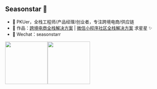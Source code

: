 ## Seasonstar 👦

- 📑 PKUer，全栈工程师/产品经理/创业者，专注跨境电商/供应链
- 🏡 作品：<a href="https://github.com/seasonstar/bibi" target="_blank">跨境电商全栈解决方案</a> | <a href="https://github.com/seasonstar/egg-24time" target="_blank">微信小程序社区全栈解决方案</a> 求星星 ✨</a>
- 💬 Wechat：seasonstarr

<img align="" height="137px" src="https://github-readme-stats.vercel.app/api?username=seasonstar&hide_title=true&hide_border=true&show_icons=true&include_all_commits=true&line_height=21&theme=material-palenight&locale=cn&hide=contribs" /><img align="" height="137px" src="https://github-readme-stats.vercel.app/api/top-langs/?username=seasonstar&hide_title=true&hide_border=true&layout=compact&theme=material-palenight&locale=cn" />
